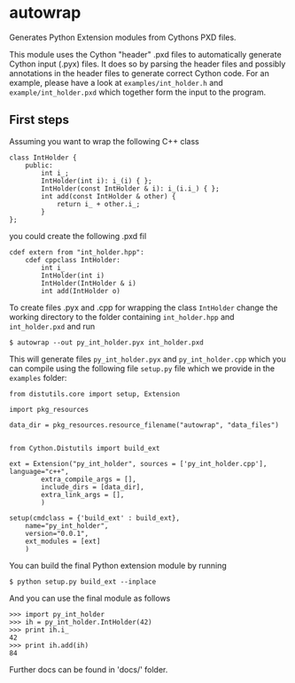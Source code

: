 autowrap
========

Generates Python Extension modules from Cythons PXD files.

This module uses the Cython "header" .pxd files to automatically generate
Cython input (.pyx) files. It does so by parsing the header files and possibly
annotations in the header files to generate correct Cython code. For an
example, please have a look at `examples/int_holder.h` and
`example/int_holder.pxd` which together form the input to the program.

First steps
---------------------

Assuming you want to wrap the following C++ class


    class IntHolder {
        public:
            int i_;
            IntHolder(int i): i_(i) { };
            IntHolder(const IntHolder & i): i_(i.i_) { };
            int add(const IntHolder & other) {
                return i_ + other.i_;
            }
    };


you could create the following .pxd fil


    cdef extern from "int_holder.hpp":
        cdef cppclass IntHolder:
            int i_
            IntHolder(int i)
            IntHolder(IntHolder & i)
            int add(IntHolder o)


To create files .pyx and .cpp for wrapping the class `IntHolder` change the
working directory to the folder containing `int_holder.hpp` and
`int_holder.pxd` and run

    $ autowrap --out py_int_holder.pyx int_holder.pxd

This will generate files `py_int_holder.pyx` and `py_int_holder.cpp`
which you can compile using the following file `setup.py` file which we
provide in the `examples` folder:


    from distutils.core import setup, Extension

    import pkg_resources

    data_dir = pkg_resources.resource_filename("autowrap", "data_files")


    from Cython.Distutils import build_ext

    ext = Extension("py_int_holder", sources = ['py_int_holder.cpp'], language="c++",
            extra_compile_args = [],
            include_dirs = [data_dir],
            extra_link_args = [],
            )

    setup(cmdclass = {'build_ext' : build_ext},
        name="py_int_holder",
        version="0.0.1",
        ext_modules = [ext]
        )

You can build the final Python extension module by running

    $ python setup.py build_ext --inplace

And you can use the final module as follows

    >>> import py_int_holder
    >>> ih = py_int_holder.IntHolder(42)
    >>> print ih.i_
    42
    >>> print ih.add(ih)
    84

Further docs can be found in 'docs/' folder.
